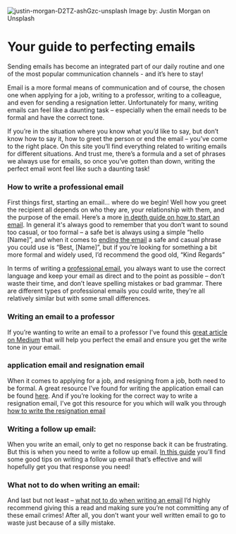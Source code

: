 ![justin-morgan-D2TZ-ashGzc-unsplash](https://github.com/MariaH652/MariaH652.github.io/assets/164531639/5dfd0057-4adb-4ab1-8c16-20372e918720)
Image by: Justin Morgan on Unsplash


# Your guide to perfecting emails

Sending emails has become an integrated part of our daily routine and one of the most popular communication channels - and it’s here to stay!

Email is a more formal means of communication and of course, the chosen one when applying for a job, writing to a professor, writing to a colleague, and even for sending a resignation letter. Unfortunately for many, writing emails can feel like a daunting task – especially when the email needs to be formal and have the correct tone.

If you’re in the situation where you know what you’d like to say, but don’t know how to say it, how to greet the person or end the email – you’ve come to the right place. On this site you’ll find everything related to writing emails for different situations. And trust me, there’s a formula and a set of phrases we always use for emails, so once you’ve gotten than down, writing the perfect email wont feel like such a daunting task!

### How to write a professional email 
First things first, starting an email… where do we begin! Well how you greet the recipient all depends on who they are, your relationship with them, and the purpose of the email. Here’s a more [in depth guide on how to start an email](https://tuta.com/blog/how-to-start-an-email). In general it's always good to remember that you don’t want to sound too casual, or too formal – a safe bet is always using a simple “hello [Name]”, and when it comes to [ending the email](https://tuta.com/blog/how-to-end-an-email) a safe and casual phrase you could use is “Best, [Name]”, but if you're looking for something a bit more formal and widely used, I’d recommend the good old, “Kind Regards”

In terms of writing a [professional email]( https://tuta.com/blog/how-to-write-a-professional-email ), you always want to use the correct language and keep your email as direct and to the point as possible – don’t waste their time, and don’t leave spelling mistakes or bad grammar. There are different types of professional emails you could write, they're all relatively similar but with some small differences.

### Writing an email to a professor 
If you’re wanting to write an email to a professor I've found this [great article on Medium](https://medium.com/@lportwoodstacer/how-to-email-your-professor-without-being-annoying-af-cf64ae0e4087https://medium.com/@lportwoodstacer/how-to-email-your-professor-without-being-annoying-af-cf64ae0e4087) that will help you perfect the email and ensure you get the write tone in your email. 

### application email and resignation email 
When it comes to applying for a job, and resigning from a job, both need to be formal. A great resource I’ve found for writing the application email can be found [here](https://www.coursera.org/articles/job-application-email). And if you’re looking for the correct way to write a resignation email, I’ve got this resource for you which will walk you through [how to write the resignation email](https://sparkmailapp.com/resignation-letter-email-template)

### Writing a follow up email:
When you write an email, only to get no response back it can be frustrating. But this is when you need to write a follow up email. [In this guide](https://www.saleshandy.com/blog/how-to-write-a-follow-up-email/) you’ll find some good tips on writing a follow up email that’s effective and will hopefully get you that response you need! 


### What not to do when writing an email:
And last but not least – [what not to do when writing an email](https://hiverhq.com/blog/email-writing-mistakes) I’d highly recommend giving this a read and making sure you’re not committing any of these email crimes! After all, you don’t want your well written email to go to waste just because of a silly mistake.
